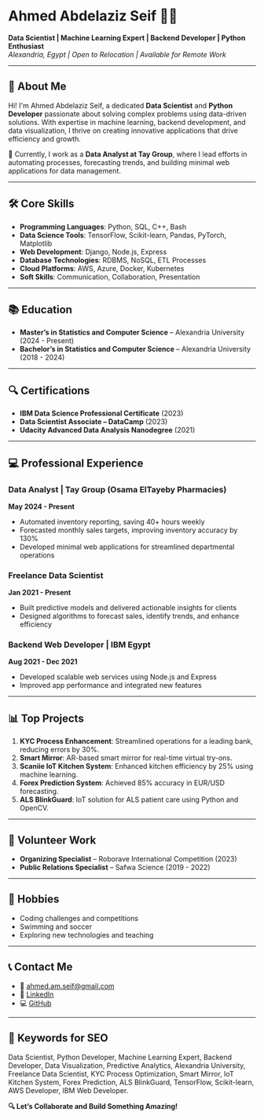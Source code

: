 # Ahmed Abdelaziz Seif 👨‍💻  
**Data Scientist | Machine Learning Expert | Backend Developer | Python Enthusiast**  
_Alexandria, Egypt | Open to Relocation | Available for Remote Work_

---

## 🚀 About Me  
Hi! I'm Ahmed Abdelaziz Seif, a dedicated **Data Scientist** and **Python Developer** passionate about solving complex problems using data-driven solutions. With expertise in machine learning, backend development, and data visualization, I thrive on creating innovative applications that drive efficiency and growth.

📍 Currently, I work as a **Data Analyst at Tay Group**, where I lead efforts in automating processes, forecasting trends, and building minimal web applications for data management.

---

## 🛠️ Core Skills  
- **Programming Languages**: Python, SQL, C++, Bash  
- **Data Science Tools**: TensorFlow, Scikit-learn, Pandas, PyTorch, Matplotlib  
- **Web Development**: Django, Node.js, Express  
- **Database Technologies**: RDBMS, NoSQL, ETL Processes  
- **Cloud Platforms**: AWS, Azure, Docker, Kubernetes  
- **Soft Skills**: Communication, Collaboration, Presentation

---

## 📚 Education  
- **Master’s in Statistics and Computer Science** – Alexandria University (2024 - Present)  
- **Bachelor’s in Statistics and Computer Science** – Alexandria University (2018 - 2024)

---

## 🔍 Certifications  
- **IBM Data Science Professional Certificate** (2023)  
- **Data Scientist Associate – DataCamp** (2023)  
- **Udacity Advanced Data Analysis Nanodegree** (2021)

---

## 💻 Professional Experience  

### **Data Analyst | Tay Group (Osama ElTayeby Pharmacies)**  
**May 2024 - Present**  
- Automated inventory reporting, saving 40+ hours weekly  
- Forecasted monthly sales targets, improving inventory accuracy by 130%  
- Developed minimal web applications for streamlined departmental operations  

### **Freelance Data Scientist**  
**Jan 2021 - Present**  
- Built predictive models and delivered actionable insights for clients  
- Designed algorithms to forecast sales, identify trends, and enhance efficiency  

### **Backend Web Developer | IBM Egypt**  
**Aug 2021 - Dec 2021**  
- Developed scalable web services using Node.js and Express  
- Improved app performance and integrated new features  

---

## 📊 Top Projects  
1. **KYC Process Enhancement**: Streamlined operations for a leading bank, reducing errors by 30%.  
2. **Smart Mirror**: AR-based smart mirror for real-time virtual try-ons.  
3. **Scaniie IoT Kitchen System**: Enhanced kitchen efficiency by 25% using machine learning.  
4. **Forex Prediction System**: Achieved 85% accuracy in EUR/USD forecasting.  
5. **ALS BlinkGuard**: IoT solution for ALS patient care using Python and OpenCV.  

---

## 🌟 Volunteer Work  
- **Organizing Specialist** – Roborave International Competition (2023)  
- **Public Relations Specialist** – Safwa Science (2019 - 2022)  

---

## 🌴 Hobbies  
- Coding challenges and competitions  
- Swimming and soccer  
- Exploring new technologies and teaching  

---

## 📞 Contact Me  
- 📧 [ahmed.am.seif@gmail.com](mailto:ahmed.am.seif@gmail.com)  
- 🔗 [LinkedIn](https://www.linkedin.com/in/AhmedAbdelazizSeif)  
- 💻 [GitHub](https://github.com/AhmedAbdelazizSeif)  

---

## 🔖 Keywords for SEO  
Data Scientist, Python Developer, Machine Learning Expert, Backend Developer, Data Visualization, Predictive Analytics, Alexandria University, Freelance Data Scientist, KYC Process Optimization, Smart Mirror, IoT Kitchen System, Forex Prediction, ALS BlinkGuard, TensorFlow, Scikit-learn, AWS Developer, IBM Web Developer.

**🔍 Let’s Collaborate and Build Something Amazing!**  
